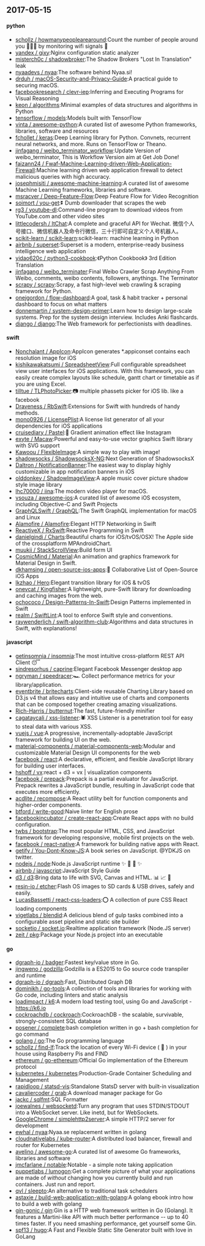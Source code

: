 ## 2017-05-15

#### python
* [schollz / howmanypeoplearearound](https://github.com/schollz/howmanypeoplearearound):Count the number of people around you 👨‍👨‍👦 by monitoring wifi signals 📡
* [yandex / gixy](https://github.com/yandex/gixy):Nginx configuration static analyzer
* [misterch0c / shadowbroker](https://github.com/misterch0c/shadowbroker):The Shadow Brokers "Lost In Translation" leak
* [nyaadevs / nyaa](https://github.com/nyaadevs/nyaa):The software behind Nyaa.si!
* [drduh / macOS-Security-and-Privacy-Guide](https://github.com/drduh/macOS-Security-and-Privacy-Guide):A practical guide to securing macOS.
* [facebookresearch / clevr-iep](https://github.com/facebookresearch/clevr-iep):Inferring and Executing Programs for Visual Reasoning
* [keon / algorithms](https://github.com/keon/algorithms):Minimal examples of data structures and algorithms in Python
* [tensorflow / models](https://github.com/tensorflow/models):Models built with TensorFlow
* [vinta / awesome-python](https://github.com/vinta/awesome-python):A curated list of awesome Python frameworks, libraries, software and resources
* [fchollet / keras](https://github.com/fchollet/keras):Deep Learning library for Python. Convnets, recurrent neural networks, and more. Runs on TensorFlow or Theano.
* [jinfagang / weibo_terminator_workflow](https://github.com/jinfagang/weibo_terminator_workflow):Update Version of weibo_terminator, This is Workflow Version aim at Get Job Done!
* [faizann24 / Fwaf-Machine-Learning-driven-Web-Application-Firewall](https://github.com/faizann24/Fwaf-Machine-Learning-driven-Web-Application-Firewall):Machine learning driven web application firewall to detect malicious queries with high accuracy.
* [josephmisiti / awesome-machine-learning](https://github.com/josephmisiti/awesome-machine-learning):A curated list of awesome Machine Learning frameworks, libraries and software.
* [msracver / Deep-Feature-Flow](https://github.com/msracver/Deep-Feature-Flow):Deep Feature Flow for Video Recognition
* [soimort / you-get](https://github.com/soimort/you-get):⏬ Dumb downloader that scrapes the web
* [rg3 / youtube-dl](https://github.com/rg3/youtube-dl):Command-line program to download videos from YouTube.com and other video sites
* [littlecodersh / ItChat](https://github.com/littlecodersh/ItChat):A complete and graceful API for Wechat. 微信个人号接口、微信机器人及命令行微信，三十行即可自定义个人号机器人。
* [scikit-learn / scikit-learn](https://github.com/scikit-learn/scikit-learn):scikit-learn: machine learning in Python
* [airbnb / superset](https://github.com/airbnb/superset):Superset is a modern, enterprise-ready business intelligence web application
* [yidao620c / python3-cookbook](https://github.com/yidao620c/python3-cookbook):《Python Cookbook》 3rd Edition Translation
* [jinfagang / weibo_terminater](https://github.com/jinfagang/weibo_terminater):Final Weibo Crawler Scrap Anything From Weibo, comments, weibo contents, followers, anythings. The Terminator
* [scrapy / scrapy](https://github.com/scrapy/scrapy):Scrapy, a fast high-level web crawling & scraping framework for Python.
* [onejgordon / flow-dashboard](https://github.com/onejgordon/flow-dashboard):A goal, task & habit tracker + personal dashboard to focus on what matters
* [donnemartin / system-design-primer](https://github.com/donnemartin/system-design-primer):Learn how to design large-scale systems. Prep for the system design interview. Includes Anki flashcards.
* [django / django](https://github.com/django/django):The Web framework for perfectionists with deadlines.

#### swift
* [Nonchalant / AppIcon](https://github.com/Nonchalant/AppIcon):AppIcon generates *.appiconset contains each resolution image for iOS
* [kishikawakatsumi / SpreadsheetView](https://github.com/kishikawakatsumi/SpreadsheetView):Full configurable spreadsheet view user interfaces for iOS applications. With this framework, you can easily create complex layouts like schedule, gantt chart or timetable as if you are using Excel.
* [tilltue / TLPhotoPicker](https://github.com/tilltue/TLPhotoPicker):📷 multiple phassets picker for iOS lib. like a facebook
* [Draveness / RbSwift](https://github.com/Draveness/RbSwift):Extensions for Swift with hundreds of handy methods.
* [mono0926 / LicensePlist](https://github.com/mono0926/LicensePlist):A license list generator of all your dependencies for iOS applications
* [cruisediary / Pastel](https://github.com/cruisediary/Pastel):🎨 Gradient animation effect like Instagram
* [exyte / Macaw](https://github.com/exyte/Macaw):Powerful and easy-to-use vector graphics Swift library with SVG support
* [Kawoou / FlexibleImage](https://github.com/Kawoou/FlexibleImage):A simple way to play with image!
* [shadowsocks / ShadowsocksX-NG](https://github.com/shadowsocks/ShadowsocksX-NG):Next Generation of ShadowsocksX
* [Daltron / NotificationBanner](https://github.com/Daltron/NotificationBanner):The easiest way to display highly customizable in app notification banners in iOS
* [olddonkey / ShadowImageView](https://github.com/olddonkey/ShadowImageView):A apple music cover picture shadow style image library
* [lhc70000 / iina](https://github.com/lhc70000/iina):The modern video player for macOS.
* [vsouza / awesome-ios](https://github.com/vsouza/awesome-ios):A curated list of awesome iOS ecosystem, including Objective-C and Swift Projects
* [GraphQLSwift / GraphQL](https://github.com/GraphQLSwift/GraphQL):The Swift GraphQL implementation for macOS and Linux
* [Alamofire / Alamofire](https://github.com/Alamofire/Alamofire):Elegant HTTP Networking in Swift
* [ReactiveX / RxSwift](https://github.com/ReactiveX/RxSwift):Reactive Programming in Swift
* [danielgindi / Charts](https://github.com/danielgindi/Charts):Beautiful charts for iOS/tvOS/OSX! The Apple side of the crossplatform MPAndroidChart.
* [muukii / StackScrollView](https://github.com/muukii/StackScrollView):Build form UI
* [CosmicMind / Material](https://github.com/CosmicMind/Material):An animation and graphics framework for Material Design in Swift.
* [dkhamsing / open-source-ios-apps](https://github.com/dkhamsing/open-source-ios-apps):📱 Collaborative List of Open-Source iOS Apps
* [lkzhao / Hero](https://github.com/lkzhao/Hero):Elegant transition library for iOS & tvOS
* [onevcat / Kingfisher](https://github.com/onevcat/Kingfisher):A lightweight, pure-Swift library for downloading and caching images from the web.
* [ochococo / Design-Patterns-In-Swift](https://github.com/ochococo/Design-Patterns-In-Swift):Design Patterns implemented in Swift
* [realm / SwiftLint](https://github.com/realm/SwiftLint):A tool to enforce Swift style and conventions.
* [raywenderlich / swift-algorithm-club](https://github.com/raywenderlich/swift-algorithm-club):Algorithms and data structures in Swift, with explanations!

#### javascript
* [getinsomnia / insomnia](https://github.com/getinsomnia/insomnia):The most intuitive cross-platform REST API Client 😴
* [sindresorhus / caprine](https://github.com/sindresorhus/caprine):Elegant Facebook Messenger desktop app
* [ngryman / speedracer](https://github.com/ngryman/speedracer):🏎 Collect performance metrics for your library/application.
* [eventbrite / britecharts](https://github.com/eventbrite/britecharts):Client-side reusable Charting Library based on D3.js v4 that allows easy and intuitive use of charts and components that can be composed together creating amazing visualizations.
* [Rich-Harris / butternut](https://github.com/Rich-Harris/butternut):The fast, future-friendly minifier
* [cagataycali / xss-listener](https://github.com/cagataycali/xss-listener):🕷️ XSS Listener is a penetration tool for easy to steal data with various XSS.
* [vuejs / vue](https://github.com/vuejs/vue):A progressive, incrementally-adoptable JavaScript framework for building UI on the web.
* [material-components / material-components-web](https://github.com/material-components/material-components-web):Modular and customizable Material Design UI components for the web
* [facebook / react](https://github.com/facebook/react):A declarative, efficient, and flexible JavaScript library for building user interfaces.
* [hshoff / vx](https://github.com/hshoff/vx):react + d3 = vx | visualization components
* [facebook / prepack](https://github.com/facebook/prepack):Prepack is a partial evaluator for JavaScript. Prepack rewrites a JavaScript bundle, resulting in JavaScript code that executes more efficiently.
* [acdlite / recompose](https://github.com/acdlite/recompose):A React utility belt for function components and higher-order components.
* [btford / write-good](https://github.com/btford/write-good):Naive linter for English prose
* [facebookincubator / create-react-app](https://github.com/facebookincubator/create-react-app):Create React apps with no build configuration.
* [twbs / bootstrap](https://github.com/twbs/bootstrap):The most popular HTML, CSS, and JavaScript framework for developing responsive, mobile first projects on the web.
* [facebook / react-native](https://github.com/facebook/react-native):A framework for building native apps with React.
* [getify / You-Dont-Know-JS](https://github.com/getify/You-Dont-Know-JS):A book series on JavaScript. @YDKJS on twitter.
* [nodejs / node](https://github.com/nodejs/node):Node.js JavaScript runtime ✨ 🐢 🚀 ✨
* [airbnb / javascript](https://github.com/airbnb/javascript):JavaScript Style Guide
* [d3 / d3](https://github.com/d3/d3):Bring data to life with SVG, Canvas and HTML. 📊 📈 🎉
* [resin-io / etcher](https://github.com/resin-io/etcher):Flash OS images to SD cards & USB drives, safely and easily.
* [LucasBassetti / react-css-loaders](https://github.com/LucasBassetti/react-css-loaders):⭕️ A collection of pure CSS React loading components
* [vigetlabs / blendid](https://github.com/vigetlabs/blendid):A delicious blend of gulp tasks combined into a configurable asset pipeline and static site builder
* [socketio / socket.io](https://github.com/socketio/socket.io):Realtime application framework (Node.JS server)
* [zeit / pkg](https://github.com/zeit/pkg):Package your Node.js project into an executable

#### go
* [dgraph-io / badger](https://github.com/dgraph-io/badger):Fastest key/value store in Go.
* [jingweno / godzilla](https://github.com/jingweno/godzilla):Godzilla is a ES2015 to Go source code transpiler and runtime
* [dgraph-io / dgraph](https://github.com/dgraph-io/dgraph):Fast, Distributed Graph DB
* [dominikh / go-tools](https://github.com/dominikh/go-tools):A collection of tools and libraries for working with Go code, including linters and static analysis
* [loadimpact / k6](https://github.com/loadimpact/k6):A modern load testing tool, using Go and JavaScript - https://k6.io
* [cockroachdb / cockroach](https://github.com/cockroachdb/cockroach):CockroachDB - the scalable, survivable, strongly-consistent SQL database
* [posener / complete](https://github.com/posener/complete):bash completion written in go + bash completion for go command
* [golang / go](https://github.com/golang/go):The Go programming language
* [schollz / find-lf](https://github.com/schollz/find-lf):Track the location of every Wi-Fi device ( 📱 ) in your house using Raspberry Pis and FIND
* [ethereum / go-ethereum](https://github.com/ethereum/go-ethereum):Official Go implementation of the Ethereum protocol
* [kubernetes / kubernetes](https://github.com/kubernetes/kubernetes):Production-Grade Container Scheduling and Management
* [rapidloop / statsd-vis](https://github.com/rapidloop/statsd-vis):Standalone StatsD server with built-in visualization
* [cavaliercoder / grab](https://github.com/cavaliercoder/grab):A download manager package for Go
* [jackc / sqlfmt](https://github.com/jackc/sqlfmt):SQL Formatter
* [joewalnes / websocketd](https://github.com/joewalnes/websocketd):Turn any program that uses STDIN/STDOUT into a WebSocket server. Like inetd, but for WebSockets.
* [GoogleChrome / simplehttp2server](https://github.com/GoogleChrome/simplehttp2server):A simple HTTP/2 server for development
* [ewhal / nyaa](https://github.com/ewhal/nyaa):Nyaa.se replacement written in golang
* [cloudnativelabs / kube-router](https://github.com/cloudnativelabs/kube-router):A distributed load balancer, firewall and router for Kubernetes
* [avelino / awesome-go](https://github.com/avelino/awesome-go):A curated list of awesome Go frameworks, libraries and software
* [jmcfarlane / notable](https://github.com/jmcfarlane/notable):Notable - a simple note taking application
* [puppetlabs / lumogon](https://github.com/puppetlabs/lumogon):Get a complete picture of what your applications are made of *without* changing how you currently build and run containers. Just run and report.
* [qvl / sleepto](https://github.com/qvl/sleepto):An alternative to traditional task schedulers
* [astaxie / build-web-application-with-golang](https://github.com/astaxie/build-web-application-with-golang):A golang ebook intro how to build a web with golang
* [gin-gonic / gin](https://github.com/gin-gonic/gin):Gin is a HTTP web framework written in Go (Golang). It features a Martini-like API with much better performance -- up to 40 times faster. If you need smashing performance, get yourself some Gin.
* [spf13 / hugo](https://github.com/spf13/hugo):A Fast and Flexible Static Site Generator built with love in GoLang
